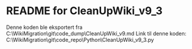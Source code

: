# README for CleanUpWiki_v9_3
Denne koden ble eksportert fra C:\WikiMigration\git\code_dump\CleanUpWiki_v9.md
Link til denne koden: C:\WikiMigration\git\code_repo\Python\CleanUpWiki_v9_3.py
